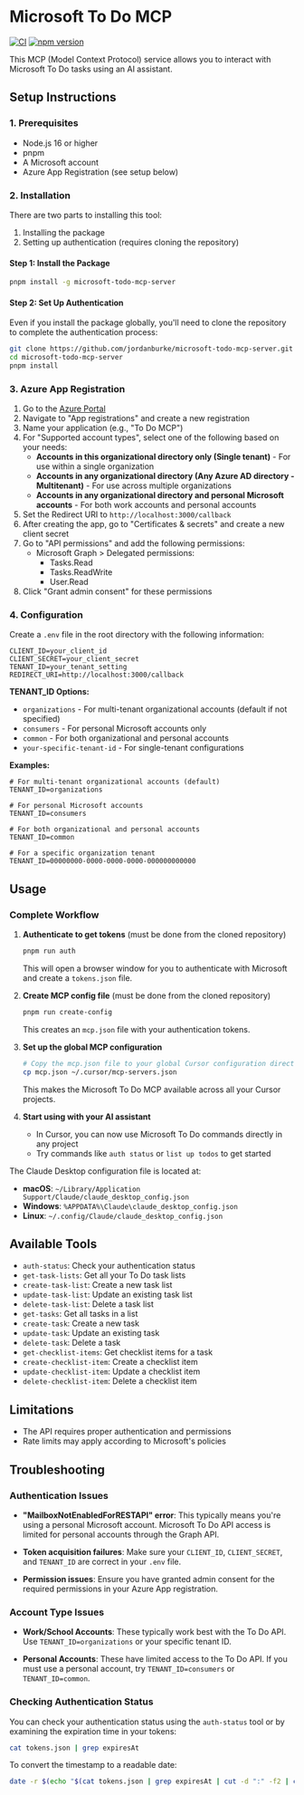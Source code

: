 # Microsoft To Do MCP

[![CI](https://github.com/jordanburke/microsoft-todo-mcp-server/actions/workflows/ci.yml/badge.svg)](https://github.com/jordanburke/microsoft-todo-mcp-server/actions/workflows/ci.yml)
[![npm version](https://badge.fury.io/js/microsoft-todo-mcp-server.svg)](https://www.npmjs.com/package/microsoft-todo-mcp-server)

This MCP (Model Context Protocol) service allows you to interact with Microsoft To Do tasks using an AI assistant.

## Setup Instructions

### 1. Prerequisites

- Node.js 16 or higher
- pnpm
- A Microsoft account
- Azure App Registration (see setup below)

### 2. Installation

There are two parts to installing this tool:

1. Installing the package
2. Setting up authentication (requires cloning the repository)

#### Step 1: Install the Package

```bash
pnpm install -g microsoft-todo-mcp-server
```

#### Step 2: Set Up Authentication

Even if you install the package globally, you'll need to clone the repository to complete the authentication process:

```bash
git clone https://github.com/jordanburke/microsoft-todo-mcp-server.git
cd microsoft-todo-mcp-server
pnpm install
```

### 3. Azure App Registration

1. Go to the [Azure Portal](https://portal.azure.com)
2. Navigate to "App registrations" and create a new registration
3. Name your application (e.g., "To Do MCP")
4. For "Supported account types", select one of the following based on your needs:
   - **Accounts in this organizational directory only (Single tenant)** - For use within a single organization
   - **Accounts in any organizational directory (Any Azure AD directory - Multitenant)** - For use across multiple organizations
   - **Accounts in any organizational directory and personal Microsoft accounts** - For both work accounts and personal accounts
5. Set the Redirect URI to `http://localhost:3000/callback`
6. After creating the app, go to "Certificates & secrets" and create a new client secret
7. Go to "API permissions" and add the following permissions:
   - Microsoft Graph > Delegated permissions:
     - Tasks.Read
     - Tasks.ReadWrite
     - User.Read
8. Click "Grant admin consent" for these permissions

### 4. Configuration

Create a `.env` file in the root directory with the following information:

```
CLIENT_ID=your_client_id
CLIENT_SECRET=your_client_secret
TENANT_ID=your_tenant_setting
REDIRECT_URI=http://localhost:3000/callback
```

**TENANT_ID Options:**

- `organizations` - For multi-tenant organizational accounts (default if not specified)
- `consumers` - For personal Microsoft accounts only
- `common` - For both organizational and personal accounts
- `your-specific-tenant-id` - For single-tenant configurations

**Examples:**

```
# For multi-tenant organizational accounts (default)
TENANT_ID=organizations

# For personal Microsoft accounts
TENANT_ID=consumers

# For both organizational and personal accounts
TENANT_ID=common

# For a specific organization tenant
TENANT_ID=00000000-0000-0000-0000-000000000000
```

## Usage

### Complete Workflow

1. **Authenticate to get tokens** (must be done from the cloned repository)

   ```bash
   pnpm run auth
   ```

   This will open a browser window for you to authenticate with Microsoft and create a `tokens.json` file.

2. **Create MCP config file** (must be done from the cloned repository)

   ```bash
   pnpm run create-config
   ```

   This creates an `mcp.json` file with your authentication tokens.

3. **Set up the global MCP configuration**

   ```bash
   # Copy the mcp.json file to your global Cursor configuration directory
   cp mcp.json ~/.cursor/mcp-servers.json
   ```

   This makes the Microsoft To Do MCP available across all your Cursor projects.

4. **Start using with your AI assistant**
   - In Cursor, you can now use Microsoft To Do commands directly in any project
   - Try commands like `auth status` or `list up todos` to get started

The Claude Desktop configuration file is located at:

- **macOS**: `~/Library/Application Support/Claude/claude_desktop_config.json`
- **Windows**: `%APPDATA%\Claude\claude_desktop_config.json`
- **Linux**: `~/.config/Claude/claude_desktop_config.json`

## Available Tools

- `auth-status`: Check your authentication status
- `get-task-lists`: Get all your To Do task lists
- `create-task-list`: Create a new task list
- `update-task-list`: Update an existing task list
- `delete-task-list`: Delete a task list
- `get-tasks`: Get all tasks in a list
- `create-task`: Create a new task
- `update-task`: Update an existing task
- `delete-task`: Delete a task
- `get-checklist-items`: Get checklist items for a task
- `create-checklist-item`: Create a checklist item
- `update-checklist-item`: Update a checklist item
- `delete-checklist-item`: Delete a checklist item

## Limitations

- The API requires proper authentication and permissions
- Rate limits may apply according to Microsoft's policies

## Troubleshooting

### Authentication Issues

- **"MailboxNotEnabledForRESTAPI" error**: This typically means you're using a personal Microsoft account. Microsoft To Do API access is limited for personal accounts through the Graph API.
- **Token acquisition failures**: Make sure your `CLIENT_ID`, `CLIENT_SECRET`, and `TENANT_ID` are correct in your `.env` file.

- **Permission issues**: Ensure you have granted admin consent for the required permissions in your Azure App registration.

### Account Type Issues

- **Work/School Accounts**: These typically work best with the To Do API. Use `TENANT_ID=organizations` or your specific tenant ID.

- **Personal Accounts**: These have limited access to the To Do API. If you must use a personal account, try `TENANT_ID=consumers` or `TENANT_ID=common`.

### Checking Authentication Status

You can check your authentication status using the `auth-status` tool or by examining the expiration time in your tokens:

```bash
cat tokens.json | grep expiresAt
```

To convert the timestamp to a readable date:

```bash
date -r $(echo "$(cat tokens.json | grep expiresAt | cut -d ":" -f2 | cut -d "," -f1) / 1000" | bc)
```
